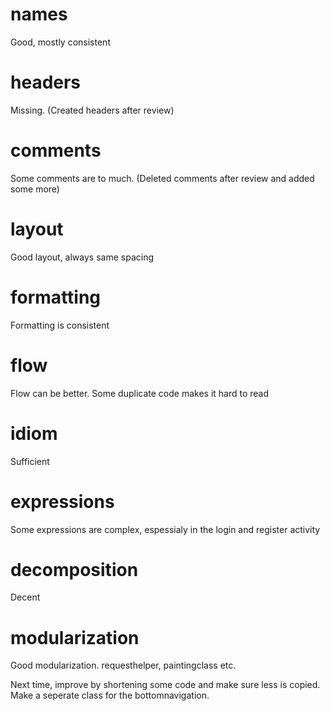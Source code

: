 # names  
Good, mostly consistent  

# headers
Missing. (Created headers after review)

# comments
Some comments are to much. (Deleted comments after review and added some more)

# layout
Good layout, always same spacing

# formatting
Formatting is consistent

# flow
Flow can be better. Some duplicate code makes it hard to read

# idiom
Sufficient

# expressions
Some expressions are complex, espessialy in the login and register activity

# decomposition
Decent

# modularization
Good modularization. requesthelper, paintingclass etc.

Next time, improve by shortening some code and make sure less is copied. Make a seperate class for the bottomnavigation.
